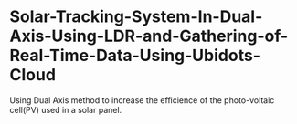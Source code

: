 # Solar-Tracking-System-In-Dual-Axis-Using-LDR-and-Gathering-of-Real-Time-Data-Using-Ubidots-Cloud

Using Dual Axis method to increase the efficience of the photo-voltaic cell(PV) used in a solar panel.
